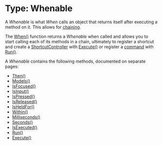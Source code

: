 # Type: Whenable

A *Whenable* is what *When* calls an object that returns itself after executing a method on it.  This allows for [chaining](https://en.wikipedia.org/wiki/Method_chaining).

The [When()](../../whenable-methods/When) function returns a *Whenable* when called and allows you to start calling each of its methods in a chain, ultimately to register a shortcut and create a [ShortcutController](./ShortcutController) with [Execute()](../../whenable-methods/Execute) or register a [command](../../features/commands) with [Run()](../../whenable-methods/Run).

A *Whenable* contains the following methods, documented on separate pages:

- [Then()](../../whenable-methods/Then)
- [ModeIs()](../../whenable-methods/ModeIs)
- [IsFocused()](../../whenable-methods/IsFocused)
- [IsInput()](../../whenable-methods/IsInput)
- [IsPressed()](../../whenable-methods/IsPressed)
- [IsReleased()](../../whenable-methods/IsReleased)
- [IsHeldFor()](../../whenable-methods/IsHeldFor)
- [Within()](../../whenable-methods/Within)
- [Milliseconds()](../../whenable-methods/Milliseconds)
- [Seconds()](../../whenable-methods/Seconds)
- [IsExecuted()](../../whenable-methods/IsExecuted)
- [Run()](../../whenable-methods/Run)
- [Execute()](../../whenable-methods/Execute)